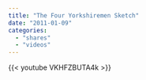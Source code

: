 ```yaml
---
title: "The Four Yorkshiremen Sketch"
date: "2011-01-09"
categories:
  - "shares"
  - "videos"
---
```


{{< youtube VKHFZBUTA4k >}}
